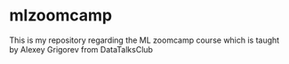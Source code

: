 # mlzoomcamp
This is my repository regarding the ML zoomcamp course which is taught by Alexey Grigorev from DataTalksClub
